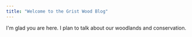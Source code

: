 ```yaml
---
title: "Welcome to the Grist Wood Blog"
---
```


I'm glad you are here. I plan to talk about our woodlands and conservation.

